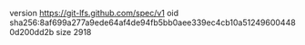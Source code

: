 version https://git-lfs.github.com/spec/v1
oid sha256:8af699a277a9ede64af4de94fb5bb0aee339ec4cb10a512496004480d200dd2b
size 2918
